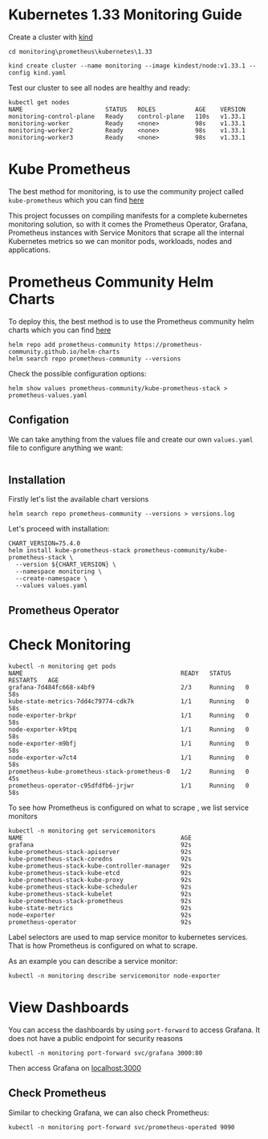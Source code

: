# Kubernetes 1.33 Monitoring Guide

Create a cluster with [kind](https://kind.sigs.k8s.io/docs/user/quick-start/)

```
cd monitoring\prometheus\kubernetes\1.33

kind create cluster --name monitoring --image kindest/node:v1.33.1 --config kind.yaml
```

Test our cluster to see all nodes are healthy and ready:

```
kubectl get nodes
NAME                       STATUS   ROLES           AGE    VERSION
monitoring-control-plane   Ready    control-plane   110s   v1.33.1
monitoring-worker          Ready    <none>          98s    v1.33.1
monitoring-worker2         Ready    <none>          98s    v1.33.1
monitoring-worker3         Ready    <none>          98s    v1.33.1
```

# Kube Prometheus

The best method for monitoring, is to use the community project called `kube-prometheus`
which you can find [here](https://github.com/prometheus-operator/kube-prometheus)

This project focusses on compiling manifests for a complete kubernetes monitoring solution, so with it comes the Prometheus Operator, Grafana, Prometheus instances with Service Monitors that scrape all the internal Kubernetes metrics so we can monitor pods, workloads, nodes and applications.

# Prometheus Community Helm Charts

To deploy this, the best method is to use the Prometheus community helm charts which you can find [here](https://github.com/prometheus-community/helm-charts)

```
helm repo add prometheus-community https://prometheus-community.github.io/helm-charts
helm search repo prometheus-community --versions
```

Check the possible configuration options:

```
helm show values prometheus-community/kube-prometheus-stack > prometheus-values.yaml
```

## Configation

We can take anything from the values file and create our own `values.yaml` file to configure anything we want:

```
```

## Installation

Firstly let's list the available chart versions 

```
helm search repo prometheus-community --versions > versions.log
```

Let's proceed with installation:
```
CHART_VERSION=75.4.0
helm install kube-prometheus-stack prometheus-community/kube-prometheus-stack \
  --version ${CHART_VERSION} \
  --namespace monitoring \
  --create-namespace \
  --values values.yaml
```

## Prometheus Operator



# Check Monitoring

```
kubectl -n monitoring get pods
NAME                                            READY   STATUS    RESTARTS   AGE
grafana-7d484fc668-x4bf9                        2/3     Running   0          58s
kube-state-metrics-7dd4c79774-cdk7k             1/1     Running   0          58s
node-exporter-brkpr                             1/1     Running   0          58s
node-exporter-k9tpq                             1/1     Running   0          58s
node-exporter-m9bfj                             1/1     Running   0          58s
node-exporter-w7ct4                             1/1     Running   0          58s
prometheus-kube-prometheus-stack-prometheus-0   1/2     Running   0          45s
prometheus-operator-c95dfdfb6-jrjwr             1/1     Running   0          58s
```

To see how Prometheus is configured on what to scrape , we list service monitors

```
kubectl -n monitoring get servicemonitors
NAME                                            AGE
grafana                                         92s
kube-prometheus-stack-apiserver                 92s
kube-prometheus-stack-coredns                   92s
kube-prometheus-stack-kube-controller-manager   92s
kube-prometheus-stack-kube-etcd                 92s
kube-prometheus-stack-kube-proxy                92s
kube-prometheus-stack-kube-scheduler            92s
kube-prometheus-stack-kubelet                   92s
kube-prometheus-stack-prometheus                92s
kube-state-metrics                              92s
node-exporter                                   92s
prometheus-operator                             92s
```

Label selectors are used to map service monitor to kubernetes services. </br>
That is how Prometheus is configured on what to scrape.

As an example you can describe a service monitor:

```
kubectl -n monitoring describe servicemonitor node-exporter
```

# View Dashboards 

You can access the dashboards by using `port-forward` to access Grafana.
It does not have a public endpoint for security reasons

```
kubectl -n monitoring port-forward svc/grafana 3000:80
```

Then access Grafana on [localhost:3000](http://localhost:3000/)


## Check Prometheus 

Similar to checking Grafana, we can also check Prometheus:

```
kubectl -n monitoring port-forward svc/prometheus-operated 9090
```





